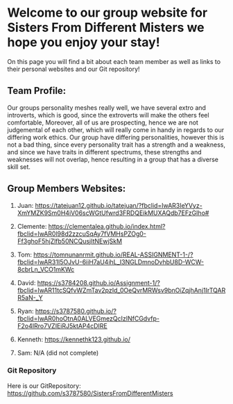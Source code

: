 # Welcome to our group website for Sisters From Different Misters we hope you enjoy your stay!
On this page you will find a bit about each team member as well as links to their personal websites and our Git repository!

## Team Profile:
Our groups personality meshes really well, we have several extro and introverts, which is good, since the extroverts will make the others feel comfortable, Moreover, all of us are prospecting, hence we are not judgemental of each other, which will really come in handy in regards to our differing work ethics. Our group have differing personalities, however this is not a bad thing, since every personality trait has a strength and a weakness, and since we have traits in different spectrums, these strengths and weaknesses will not overlap, hence resulting in a group that has a diverse skill set.

## Group Members Websites:

1. Juan: https://tatejuan12.github.io/tatejuan/?fbclid=IwAR3IeYVyz-XmYMZK9Sm0H4iV06scWGtUfwrd3FRDQEikMUXAQdb7EFzGIho#

2. Clemente: https://clementalea.github.io/index.html?fbclid=IwAR0l98d2zzcuSqAy7fVMHsPZOg0-Ff3ghoF5hjZlfb50NCQusjItNEwjSkM

3. Tom: https://tomnunanrmit.github.io/REAL-ASSIGNMENT-1-/?fbclid=IwAR31I5OJvU-6iiH7aU4ihL_I3NGLDmnoDvhbU8D-WCW-8cbrLn_VCO1mKWc

4. David: https://s3784208.github.io/Assignment-1/?fbclid=IwAR11tcSQfvWZmTav2pzId_0OeQvrMRWsv9bnOiZqjhAnj1IrTQARR5aN-_Y

5. Ryan: https://s3787580.github.io/?fbclid=IwAR0hoOtnA0ALVEGmezQcIzINfCGdvfp-F2o4IRro7VZIEiRJ5ktAP4cDIRE

6. Kenneth: https://kennethk123.github.io/

7. Sam: N/A (did not complete)

### Git Repository
Here is our GitRepository: https://github.com/s3787580/SistersFromDifferentMisters


